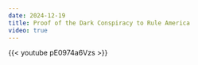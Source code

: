 ```yaml
---
date: 2024-12-19
title: Proof of the Dark Conspiracy to Rule America
video: true
---
```



{{< youtube pE0974a6Vzs >}}
